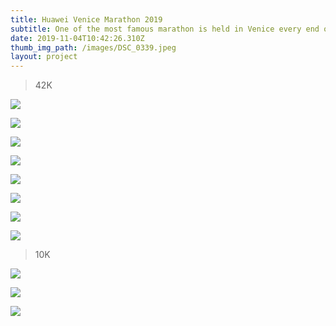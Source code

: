 ```yaml
---
title: Huawei Venice Marathon 2019
subtitle: One of the most famous marathon is held in Venice every end of October.
date: 2019-11-04T10:42:26.310Z
thumb_img_path: /images/DSC_0339.jpeg
layout: project
---
```

> 42K

![](/images/dsc_0393.jpeg)

![](/images/dsc_0423.jpeg)

![](/images/dsc_0428.jpeg)

![](/images/dsc_0430.jpeg)

![](/images/dsc_0433.jpeg)

![](/images/dsc_0438.jpeg)

![](/images/dsc_0442.jpeg)

![](/images/dsc_0445.jpeg)

> 10K

![](/images/dsc_0338.jpeg)

![](/images/dsc_0339.jpeg)

![](/images/dsc_0341.jpeg)
